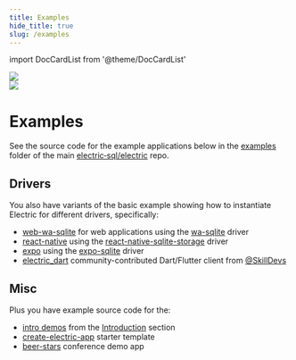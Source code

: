 ```yaml
---
title: Examples
hide_title: true
slug: /examples
---
```


import DocCardList from '@theme/DocCardList'

<div className="grid grid-cols-2 gap-6 mt-3 lg:mt-4">
  <div className="tile tile-no-padding relative">
    <a href="https://youtu.be/_U5Z8AQy0hc" target="_blank">
      <img src="https://img.youtube.com/vi/_U5Z8AQy0hc/maxresdefault.jpg"
          className="relative block w-full my-0"
      />
    </a>
  </div>
  <div className="tile tile-no-padding">
    <a href="https://youtu.be/UNiYlPoeElE" target="_blank">
      <img src="https://img.youtube.com/vi/UNiYlPoeElE/maxresdefault.jpg"
          className="relative block w-full my-0"
      />
    </a>
  </div>
</div>

# Examples

See the source code for the example applications below in the [examples](https://github.com/electric-sql/electric/tree/main/examples) folder of the main [electric&#8209;sql/electric](https://github.com/electric-sql/electric) repo.

<DocCardList />

## Drivers

You also have variants of the basic example showing how to instantiate Electric for different drivers, specifically:

- [web-wa-sqlite](https://github.com/electric-sql/electric/tree/main/examples/web-wa-sqlite) for web applications using the [wa-sqlite](../integrations/drivers/web/wa-sqlite.md) driver
- [react-native](https://github.com/electric-sql/electric/tree/main/examples/react-native) using the [react-native-sqlite-storage](../integrations/drivers/mobile/react-native.md) driver
- [expo](https://github.com/electric-sql/electric/tree/main/examples/expo) using the [expo-sqlite](../integrations/drivers/mobile/expo.md) driver
- [electric_dart](https://github.com/SkillDevs/electric_dart) community-contributed Dart/Flutter client from [@SkillDevs](https://github.com/SkillDevs)

## Misc

Plus you have example source code for the:

- [intro demos](https://github.com/electric-sql/electric/tree/main/examples/introduction/src) from the [Introduction](../intro/local-first.md) section
- [create-electric-app](https://github.com/electric-sql/electric/tree/main/examples/starter) starter template
- [beer-stars](https://github.com/electric-sql/electric/tree/main/examples/beer-stars) conference demo app
